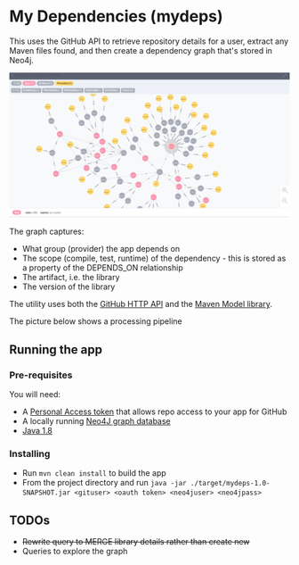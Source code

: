 # My Dependencies (mydeps)
This uses the GitHub API to retrieve repository details for a user, extract any Maven files found, and then create a dependency graph that's stored in Neo4j.

![Dependency Example](/images/snapshot.png)

The graph captures:
* What group (provider) the app depends on
* The scope (compile, test, runtime) of the dependency - this is stored as a property of the DEPENDS_ON relationship
* The artifact, i.e. the library
* The version of the library

The utility uses both the [GitHub HTTP API](https://developer.github.com/v3/) and the [Maven Model library](http://maven.apache.org/ref/3.2.5/maven-model). 

The picture below shows a processing pipeline 

## Running the app

### Pre-requisites

You will need: 
* A [Personal Access token](https://github.com/settings/tokens) that allows repo access to your app for GitHub
* A locally running [Neo4J graph database](https://neo4j.com/download/)
* [Java 1.8](http://www.oracle.com/technetwork/java/javase/downloads/jdk8-downloads-2133151.html)

### Installing
* Run ````mvn clean install```` to build the app
* From the project directory and run ````java -jar ./target/mydeps-1.0-SNAPSHOT.jar <gituser> <oauth token> <neo4juser> <neo4jpass>````

## TODOs
* ~~Rewrite query to MERGE library details rather than create new~~
* Queries to explore the graph